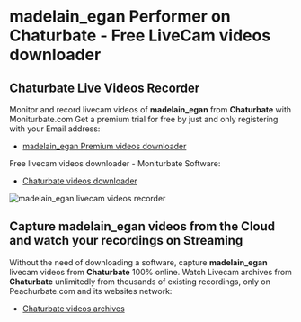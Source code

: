 # madelain_egan Performer on Chaturbate - Free LiveCam videos downloader

## Chaturbate Live Videos Recorder

Monitor and record livecam videos of **madelain_egan** from **Chaturbate** with Moniturbate.com
Get a premium trial for free by just and only registering with your Email address:
* [madelain_egan Premium videos downloader](https://moniturbate.com/request-demo-licence-key.html)

Free livecam videos downloader - Moniturbate Software:
* [Chaturbate videos downloader](https://moniturbate.com/moniturbate-download-software.html)

![madelain_egan livecam videos recorder](https://peachurnet.com/templates/moniturbate-software.png)


## Capture madelain_egan videos from the Cloud and watch your recordings on Streaming

Without the need of downloading a software, capture **madelain_egan** livecam videos from **Chaturbate** 100% online.
Watch Livecam archives from **Chaturbate** unlimitedly from thousands of existing recordings, only on Peachurbate.com and its websites network:
* [Chaturbate videos archives](https://peachurnet.com/)